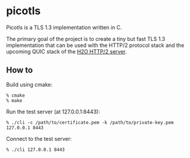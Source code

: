 picotls
===

Picotls is a TLS 1.3 implementation written in C.

The primary goal of the project is to create a tiny but fast TLS 1.3 implementation that can be used with the HTTP/2 protocol stack and the upcoming QUIC stack of the [H2O HTTP/2 server](https://h2o.examp1e.net).

How to
---

Build using cmake:
```
% cmake
% make
```

Run the test server (at 127.0.0.1:8443):
```
% ./cli -c /path/to/certificate.pem -k /path/to/private-key.pem  127.0.0.1 8443
```

Connect to the test server:
```
% ./cli 127.0.0.1 8443
```
